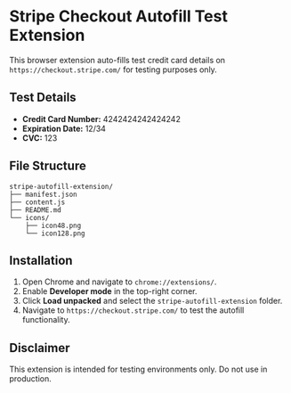 # Stripe Checkout Autofill Test Extension

This browser extension auto-fills test credit card details on `https://checkout.stripe.com/` for testing purposes only.

## Test Details

- **Credit Card Number:** 4242424242424242
- **Expiration Date:** 12/34
- **CVC:** 123

## File Structure
```
stripe-autofill-extension/
├── manifest.json
├── content.js
├── README.md
└── icons/
    ├── icon48.png
    └── icon128.png
```


## Installation

1. Open Chrome and navigate to `chrome://extensions/`.
2. Enable **Developer mode** in the top-right corner.
3. Click **Load unpacked** and select the `stripe-autofill-extension` folder.
4. Navigate to `https://checkout.stripe.com/` to test the autofill functionality.

## Disclaimer

This extension is intended for testing environments only. Do not use in production.
